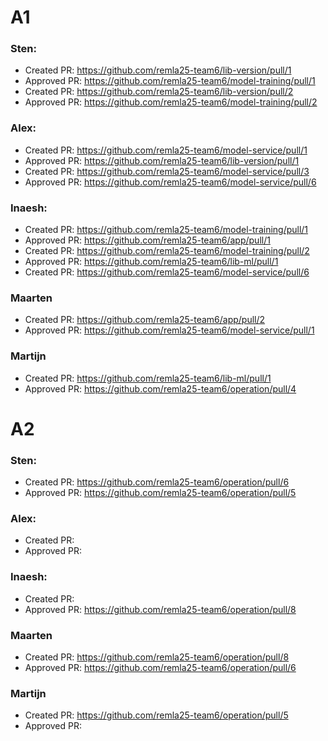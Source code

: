 # A1

### Sten:
- Created PR: https://github.com/remla25-team6/lib-version/pull/1
- Approved PR: https://github.com/remla25-team6/model-training/pull/1
- Created PR: https://github.com/remla25-team6/lib-version/pull/2
- Approved PR: https://github.com/remla25-team6/model-training/pull/2

### Alex:
- Created PR: https://github.com/remla25-team6/model-service/pull/1
- Approved PR: https://github.com/remla25-team6/lib-version/pull/1
- Created PR: https://github.com/remla25-team6/model-service/pull/3
- Approved PR: https://github.com/remla25-team6/model-service/pull/6

### Inaesh: 
- Created PR: https://github.com/remla25-team6/model-training/pull/1
- Approved PR: https://github.com/remla25-team6/app/pull/1
- Created PR: https://github.com/remla25-team6/model-training/pull/2
- Approved PR: https://github.com/remla25-team6/lib-ml/pull/1
- Created PR: https://github.com/remla25-team6/model-service/pull/6

### Maarten
- Created PR: https://github.com/remla25-team6/app/pull/2
- Approved PR: https://github.com/remla25-team6/model-service/pull/1

### Martijn
- Created PR: https://github.com/remla25-team6/lib-ml/pull/1
- Approved PR: https://github.com/remla25-team6/operation/pull/4

# A2

### Sten:
- Created PR: https://github.com/remla25-team6/operation/pull/6
- Approved PR: https://github.com/remla25-team6/operation/pull/5

### Alex:
- Created PR:
- Approved PR:

### Inaesh: 
- Created PR:
- Approved PR: https://github.com/remla25-team6/operation/pull/8

### Maarten
- Created PR: https://github.com/remla25-team6/operation/pull/8
- Approved PR: https://github.com/remla25-team6/operation/pull/6

### Martijn
- Created PR: https://github.com/remla25-team6/operation/pull/5
- Approved PR:
